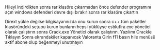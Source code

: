 Hileyi indirdikten sonra rar klasöre çıkarmadan önce defender programını açın windows defenderi devre dışı bırakır sonra rar klasöre çıkartın

Dirext yükle değilse bilgisayarınızda onu kurun sonra c++ tüm paketler klasöründeki setupu kurun  bunların hepsi yüklüyse esbluflra.exe yönetici olarak çalıştırın sonra
Crack.exe Yönetici olarak çalıştırın.
Yazılımı Crackle Tıklayın Sonra ekrandakiler kapanıcak Valoranta Girin f11 basın hile menüsü aktif abone olup beğenmeyi unutmayın





